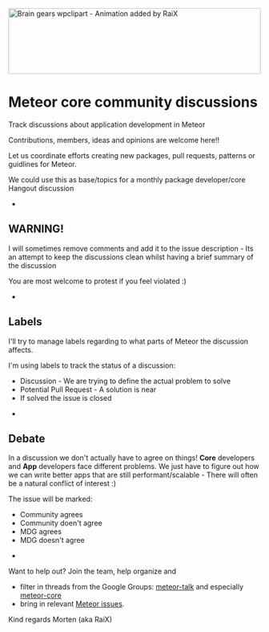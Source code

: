 <img alt="Brain gears wpclipart - Animation added by RaiX" src="https://rawgit.com/raix/Meteor-community-discussions/master/brain-gears.svg" height="131px" width="100%">

Meteor core community discussions
================================

Track discussions about application development in Meteor

Contributions, members, ideas and opinions are welcome here!!

Let us coordinate efforts creating new packages, pull requests, patterns or guidlines for Meteor.

We could use this as base/topics for a monthly package developer/core Hangout discussion

-

## WARNING!
I will sometimes remove comments and add it to the issue description - Its an attempt to keep the discussions clean whilst having a brief summary of the discussion

You are most welcome to protest if you feel violated :)

-

## Labels

I'll try to manage labels regarding to what parts of Meteor the discussion affects.

I'm using labels to track the status of a discussion:
* Discussion - We are trying to define the actual problem to solve
* Potential Pull Request - A solution is near
* If solved the issue is closed

-

## Debate

In a discussion we don't actually have to agree on things! __Core__ developers and __App__ developers face different problems.
We just have to figure out how we can write better apps that are still performant/scalable - There will often be a natural conflict of interest :)

The issue will be marked:
* Community agrees
* Community doen't agree
* MDG agrees
* MDG doesn't agree

-

Want to help out? Join the team, help organize and

* filter in threads from the Google Groups: [meteor-talk](https://groups.google.com/forum/#!forum/meteor-talk) and especially [meteor-core](https://groups.google.com/forum/#!forum/meteor-core)
* bring in relevant [Meteor issues](https://github.com/meteor/meteor/issues).

Kind regards Morten (aka RaiX)
